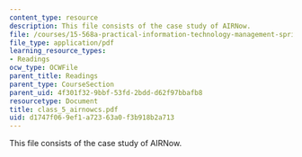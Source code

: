 ```yaml
---
content_type: resource
description: This file consists of the case study of AIRNow.
file: /courses/15-568a-practical-information-technology-management-spring-2005/d1747f069ef1a72363a0f3b918b2a713_class_5_airnowcs.pdf
file_type: application/pdf
learning_resource_types:
- Readings
ocw_type: OCWFile
parent_title: Readings
parent_type: CourseSection
parent_uid: 4f301f32-9bbf-53fd-2bdd-d62f97bbafb8
resourcetype: Document
title: class_5_airnowcs.pdf
uid: d1747f06-9ef1-a723-63a0-f3b918b2a713
---
```

This file consists of the case study of AIRNow.

